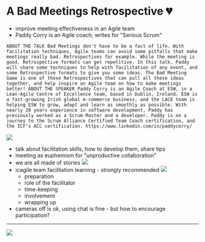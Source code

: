 # A Bad Meetings Retrospective 💔
* improve meeting effectiveness in an Agile team
* Paddy Corry is an Agile coach; writes for "Serious Scrum"

```
ABOUT THE TALK Bad Meetings don't have to be a fact of life. With facilitation techniques, Agile teams can avoid some pitfalls that make meetings really bad. Retrospectives for example. While the meeting is good, Retrospective formats can get repetitive. In this talk, Paddy will share some techniques to help with facilitation of any event, and some Retrospective formats to give you some ideas. The Bad Meeting Game is one of those Retrospectives that can pull all these ideas together, and help inspire an Agile team on how to make meetings better! ABOUT THE SPEAKER Paddy Corry is an Agile Coach at ESW, in a Lean-Agile Centre of Excellence team, based in Dublin, Ireland. ESW is a fast-growing Irish global e-commerce business, and the LACE team is helping ESW to grow, adapt and learn as smoothly as possible. With nearly 20 years experience in software development, Paddy has previously worked as a Scrum Master and a developer. Paddy is on a journey to the Scrum Alliance Certified Team Coach certification, and the ICF's ACC certification. https://www.linkedin.com/in/paddycorry/ 
```

![](img00.png)

* talk about facilitation skills, how to develop them, share tips
* meeting as euphemism for "unproductive collaboration"
* we are all made of stories
![](img01.png)
* icagile team facilitation learning - strongly recommended
![](img02.png)
  * preparation
  * role of the facilitator
  * time-keeping
  * involvement
  * wrapping up
* cameras off is ok, using chat is fine - but how to encourage participation?



---------------

![](img01.png)
